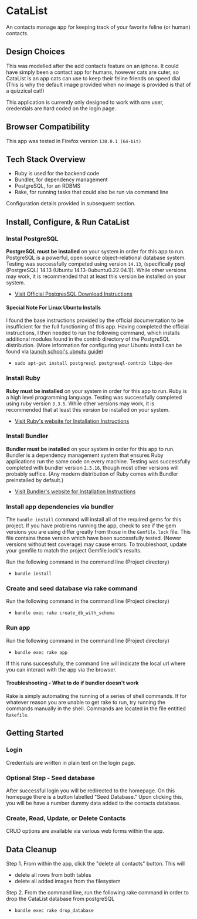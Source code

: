 # CataList

An contacts manage app for keeping track of your favorite feline (or human) contacts.

## Design Choices
This was modelled after the add contacts feature on an iphone. It could have simply been a contact app for humans, however cats are cuter, so CataList is an app cats can use to keep their feline friends on speed dial (This is why the default image provided when no image is provided is that of a quizzical cat!)

This application is currently only designed to work with one user, credentials are hard coded on the login page.

## Browser Compatibility
This app was tested in Firefox version `130.0.1 (64-bit)`

## Tech Stack Overview
- Ruby is used for the backend code
- Bundler, for dependency management
- PostgreSQL, for an RDBMS
- Rake, for running tasks that could also be run via command line

Configuration details provided in subsequent section.

## Install, Configure, & Run CataList

### Instal PostgreSQL
__PostgreSQL must be installed__ on your system in order for this app to run. PostgreSQL is a powerful, open source object-relational database system. Testing was successfully competed using version `14.13`, (specifically psql (PostgreSQL) 14.13 (Ubuntu 14.13-0ubuntu0.22.04.1)). While other versions may work, it is recommended that at least this version be installed on your system.
- [Visit Official PostgresSQL Download Instructions](https://www.postgresql.org/download/)

#### Special Note For Linux Ubuntu Installs
I found the base instructions provided by the official documentation to be insufficient for the full functioning of this app. Having completed the official instructions, I then needed to run the following command, which installs additional modules found in the contrib directory of the PostgreSQL distribution. (More information for configuring your Ubuntu install can be found via [launch school's ubnutu guide](https://launchschool.medium.com/how-to-install-postgres-for-ubuntu-linux-fa06a162348))

- `sudo apt-get install postgresql postgresql-contrib libpq-dev`

### Install Ruby

__Ruby must be installed__ on your system in order for this app to run. Ruby is a high level programming language. Testing was successfully completed using ruby version `3.3.5`. While other versions may work, it is recommended that at least this version be installed on your system.
- [Visit Ruby's website for Installation Instructions](https://docs.ruby-lang.org/en/)

### Install Bundler

__Bundler must be installed__ on your system in order for this app to run. Bundler is a dependency management system that ensures Ruby applications run the same code on every machine. Testing was successfully completed  with bundler version `2.5.16`, though most other versions will probably suffice. (Any modern distribution of Ruby comes with Bundler preinstalled by default.)
- [Visit Bundler's website for Installation Instructions](https://bundler.io/)

### Install app dependencies via bundler
The `bundle install` command will install all of the required gems for this project. If you have problems running the app, check to see if the gem versions you are using differ greatly from those in the `Gemfile.lock` file. This file contains those version which have been successfully tested. (Newer versions without test coverage) may cause errors. To troubleshoot, update your gemfile to match the project Gemfile.lock's results.

Run the following command in the command line (Project directory)
- `bundle install`

### Create and seed database via rake command
Run the following command in the command line (Project directory)
- `bundle exec rake create_db_with_schema`

### Run app
Run the following command in the command line (Project directory)
- `bundle exec rake app`

If this runs successfully, the command line will indicate the local url where you can interact with the app via the browser.

#### Troubleshooting - What to do if bundler doesn't work
Rake is simply automating the running of a series of shell commands. If for whatever reason you are unable to get rake to run, try running the commands manually in the shell. Commands are located in the file entitled `Rakefile`.

## Getting Started
### Login
Credentials are written in plain text on the login page.

### Optional Step - Seed database
After successful login you will be redirected to the homepage. On this homepage there is a button labelled "Seed Database." Upon clicking this, you will be have a number dummy data added to the contacts database.

### Create, Read, Update, or Delete Contacts
CRUD options are available via various web forms within the app.

## Data Cleanup

Step 1. From within the app, click the "delete all contacts" button. This will
- delete all rows from both tables
- delete all added images from the filesystem

Step 2. From the command line, run the following rake command in order to drop the CataList database from postgreSQL
- `bundle exec rake drop_database`